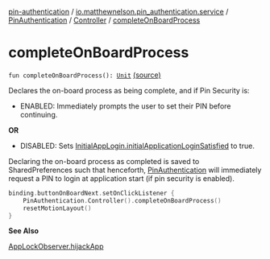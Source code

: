 [pin-authentication](../../../index.md) / [io.matthewnelson.pin_authentication.service](../../index.md) / [PinAuthentication](../index.md) / [Controller](index.md) / [completeOnBoardProcess](./complete-on-board-process.md)

# completeOnBoardProcess

`fun completeOnBoardProcess(): `[`Unit`](https://kotlinlang.org/api/latest/jvm/stdlib/kotlin/-unit/index.html) [(source)](https://github.com/05nelsonm/pin-authentication/blob/master/pin-authentication/src/main/java/io/matthewnelson/pin_authentication/service/PinAuthentication.kt#L526)

Declares the on-board process as being complete,
and if Pin Security is:

* ENABLED: Immediately prompts the user to set
    their PIN before continuing.

**OR**

* DISABLED: Sets [InitialAppLogin.initialApplicationLoginSatisfied](#)
    to true.

Declaring the on-board process as completed is saved
to SharedPreferences such that henceforth,
[PinAuthentication](../index.md) will immediately request a
PIN to login at application start (if pin security
is enabled).

``` kotlin
binding.buttonOnBoardNext.setOnClickListener {
    PinAuthentication.Controller().completeOnBoardProcess()
    resetMotionLayout()
}
```

**See Also**

[AppLockObserver.hijackApp](#)

